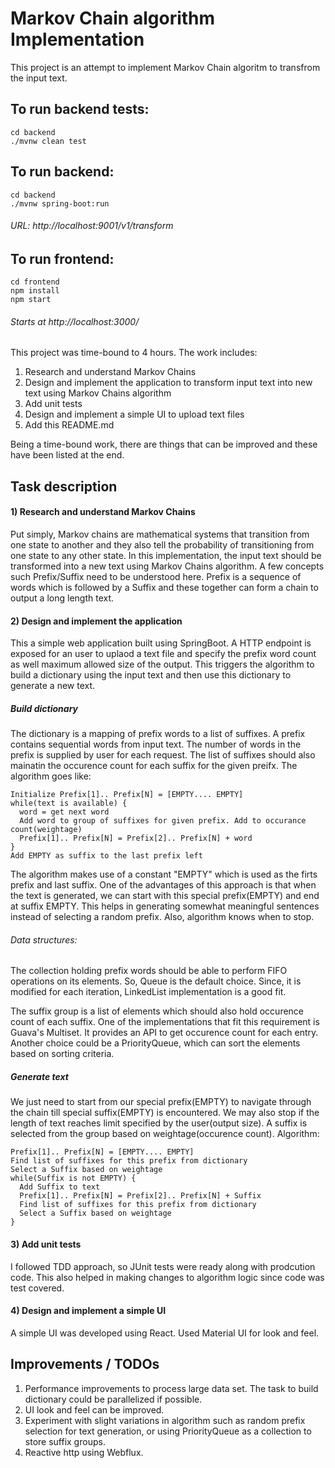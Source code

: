 # Markov Chain algorithm Implementation

This project is an attempt to implement Markov Chain algoritm to transfrom the input text. 

## To run backend tests:
```
cd backend
./mvnw clean test 
```
## To run backend:
```
cd backend
./mvnw spring-boot:run
```
###### URL: http://localhost:9001/v1/transform

## To run frontend:
```
cd frontend
npm install
npm start
```
###### Starts at http://localhost:3000/


This project was time-bound to 4 hours. The work includes:
1) Research and understand Markov Chains
2) Design and implement the application to transform input text into new text using Markov Chains algorithm
3) Add unit tests
4) Design and implement a simple UI to upload text files
5) Add this README.md 

Being a time-bound work, there are things that can be improved and these have been listed at the end.

## Task description
#### 1) Research and understand Markov Chains
Put simply, Markov chains are mathematical systems that transition from one state to another and they also tell the probability of transitioning from one state to any other state.
In this implementation, the input text should be transformed into a new text using Markov Chains algorithm. A few concepts such Prefix/Suffix need to be understood here. Prefix is a sequence of words which is followed by a Suffix and these together can form a chain to output a long length text.

#### 2) Design and implement the application
This a simple web application built using SpringBoot. A HTTP endpoint is exposed for an user to uplaod a text file and specify the prefix word count as well maximum allowed size of the output. This triggers the algorithm to build a dictionary using the input text and then use this dictionary to generate a new text.
##### Build dictionary
The dictionary is a mapping of prefix words to a list of suffixes. A prefix contains sequential words from input text. The number of words in the prefix is supplied by user for each request. The list of suffixes should also mainatin the occurence count for each suffix for the given preifx.
The algorithm goes like:
```
Initialize Prefix[1].. Prefix[N] = [EMPTY.... EMPTY]
while(text is available) {
  word = get next word
  Add word to group of suffixes for given prefix. Add to occurance count(weightage)
  Prefix[1].. Prefix[N] = Prefix[2].. Prefix[N] + word
}
Add EMPTY as suffix to the last prefix left
``` 
The algorithm makes use of a constant "EMPTY" which is used as the firts prefix and last suffix. One of the advantages of this approach is that when the text is generated, we can start with this special prefix(EMPTY) and end at suffix EMPTY. This helps in generating somewhat meaningful sentences instead of selecting a random prefix. Also, algorithm knows when to stop.
###### Data structures:
The collection holding prefix words should be able to perform FIFO operations on its elements. So, Queue is the default choice. Since, it is modified for each iteration, LinkedList implementation is a good fit.

The suffix group is a list of elements which should also hold occurence count of each suffix. One of the implementations that fit this requirement is Guava's Multiset. It provides an API to get occurence count for each entry. Another choice could be a PriorityQueue, which can sort the elements based on sorting criteria.

##### Generate text
We just need to start from our special prefix(EMPTY) to navigate through the chain till special suffix(EMPTY) is encountered. We may also stop if the length of text reaches limit specified by the user(output size). A suffix is selected from the group based on weightage(occurence count).
Algorithm:
```
Prefix[1].. Prefix[N] = [EMPTY.... EMPTY]
Find list of suffixes for this prefix from dictionary
Select a Suffix based on weightage
while(Suffix is not EMPTY) {
  Add Suffix to text
  Prefix[1].. Prefix[N] = Prefix[2].. Prefix[N] + Suffix
  Find list of suffixes for this prefix from dictionary
  Select a Suffix based on weightage
}
```

#### 3) Add unit tests
I followed TDD approach, so JUnit tests were ready along with prodcution code. This also helped in making changes to algorithm logic since code was test covered.

#### 4) Design and implement a simple UI
A simple UI was developed using React. Used Material UI for look and feel.

## Improvements / TODOs
1) Performance improvements to process large data set. The task to build dictionary could be parallelized if possible.
2) UI look and feel can be improved.
3) Experiment with slight variations in algorithm such as random prefix selection for text generation, or using PriorityQueue as a collection to store suffix groups.
4) Reactive http using Webflux.
